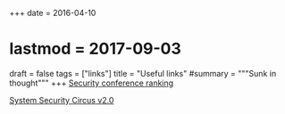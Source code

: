 +++
date = 2016-04-10
# lastmod = 2017-09-03
draft = false
tags = ["links"]
title = "Useful links"
#summary = """Sunk in thought"""
+++
[Security conference ranking](http://faculty.cs.tamu.edu/guofei/sec_conf_stat.htm)

[System Security Circus v2.0](http://s3.eurecom.fr/~balzarot/notes/top4/index.html)

